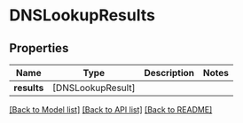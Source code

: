 # DNSLookupResults

## Properties
Name | Type | Description | Notes
------------ | ------------- | ------------- | -------------
**results** | [DNSLookupResult] |  | 

[[Back to Model list]](../README#documentation-for-models) [[Back to API list]](../README#documentation-for-api-endpoints) [[Back to README]](../README)


